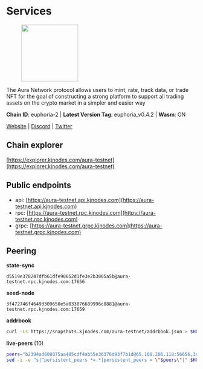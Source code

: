 # Services

<figure><img src="https://raw.githubusercontent.com/kj89/testnet_manuals/main/pingpub/logos/aura.png" width="150" alt=""><figcaption></figcaption></figure>

The Aura Network protocol allows users to mint, rate, track data,  or trade NFT for the goal of constructing a strong platform to  support all trading assets on the crypto market in a simpler and easier way

**Chain ID**: euphoria-2 | **Latest Version Tag**: euphoria_v0.4.2 | **Wasm**: ON

[Website](https://aura.network) | [Discord](https://discord.gg/hpvF5QcWRf) | [Twitter](https://twitter.com/AuraNetworkHQ)


## Chain explorer
[https://explorer.kjnodes.com/aura-testnet](https://explorer.kjnodes.com/aura-testnet)

## Public endpoints

* api: [https://aura-testnet.api.kjnodes.com](https://aura-testnet.api.kjnodes.com)
* rpc: [https://aura-testnet.rpc.kjnodes.com](https://aura-testnet.rpc.kjnodes.com)
* grpc: [https://aura-testnet.grpc.kjnodes.com](https://aura-testnet.grpc.kjnodes.com)

## Peering

**state-sync**

```text
d5519e378247dfb61dfe90652d1fe3e2b3005a5b@aura-testnet.rpc.kjnodes.com:17656
```

**seed-node**

```text
3f472746f46493309650e5a033076689996c8881@aura-testnet.rpc.kjnodes.com:17659
```

**addrbook**
```bash
curl -Ls https://snapshots.kjnodes.com/aura-testnet/addrbook.json > $HOME/.aura/config/addrbook.json
```

**live-peers** (10)
```bash
peers="b2394ad608075aa405cdf4ab55e36376d93f7b1d@65.108.206.118:56656,3d6b07bdb11754c8c8512525dac109d8bdee3857@65.21.53.39:7656,003686d978739de9988cbfcc6e120c2db41f87b5@65.109.30.12:46656,0770c2687cc34d59ca62270960d3ffcad6e42cf8@65.108.233.44:21656,2e1407476ad3566eb11ac92ad1df4782c7ba83dd@18.143.61.108:26656,d5519e378247dfb61dfe90652d1fe3e2b3005a5b@65.109.68.190:17656,5b2758dfcbcbc19b9a0ee04c09008b67c98cd7d9@162.244.35.40:24656,94f09cc1e0d2357c8c8423589c42dc7721387a60@176.9.44.113:26686,6ef01ca6714aa8127d1b21b5339909ca6319dae0@144.76.97.251:26776,2694dd6c739393ad7066dc384e41a21b334f5a35@142.132.223.189:26656"
sed -i -e "s|^persistent_peers *=.*|persistent_peers = \"$peers\"|" $HOME/.aura/config/config.toml
```

